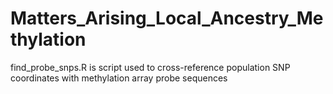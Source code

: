 # Matters_Arising_Local_Ancestry_Methylation
find_probe_snps.R is script used to cross-reference population SNP coordinates with methylation array probe sequences
